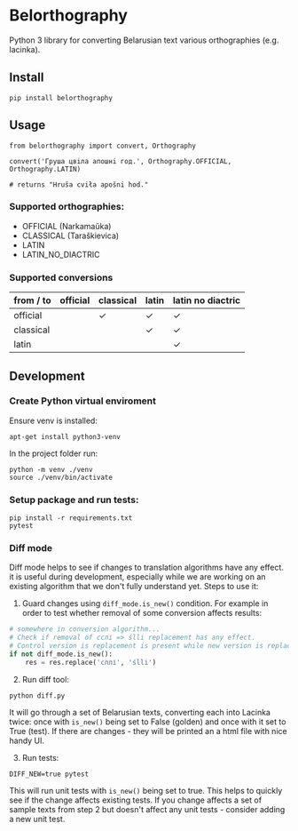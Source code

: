 # Belorthography

Python 3 library for converting Belarusian text various orthographies (e.g. lacinka).

## Install

```
pip install belorthography
```

## Usage

```
from belorthography import convert, Orthography

convert('Груша цвiла апошнi год.', Orthography.OFFICIAL, Orthography.LATIN)

# returns "Hruša cviła apošni hod."
```

### Supported orthographies:

* OFFICIAL (Narkamaŭka)
* CLASSICAL (Taraškievica)
* LATIN
* LATIN_NO_DIACTRIC

### Supported conversions

| from / to | official | classical | latin | latin no diactric |
|-----------|----------|-----------|-------|-------------------|
| official  |          | ✓         | ✓     | ✓                 |
| classical |          |           | ✓     | ✓                 |
| latin     |          |           |       | ✓                 |

## Development

### Create Python virtual enviroment

Ensure venv is installed:
```
apt-get install python3-venv
```

In the project folder run:
```
python -m venv ./venv
source ./venv/bin/activate
```

### Setup package and run tests:
```
pip install -r requirements.txt
pytest
```

### Diff mode

Diff mode helps to see if changes to translation algorithms have any effect. it is useful during development, especially while we are working on an existing algorithm that we don't fully understand yet. Steps to use it:

1. Guard changes using `diff_mode.is_new()` condition. For example in order to test whether removal of some conversion affects results:

```python
# somewhere in conversion algorithm...
# Check if removal of сслі => ślli replacement has any effect.
# Control version is replacement is present while new version is replacement removed.
if not diff_mode.is_new():
    res = res.replace('сллі', 'ślli')
```

2. Run diff tool:

```
python diff.py
```

It will go through a set of Belarusian texts, converting each into Lacinka twice: once with `is_new()` being set to False (golden) and once with it set to True (test). If there are changes - they will be printed an a html file with nice handy UI.

3. Run tests:

```
DIFF_NEW=true pytest
```

This will run unit tests with `is_new()` being set to true. This helps to quickly see if the change affects existing tests. If you change affects a set of sample texts from step 2 but doesn't affect any unit tests - consider adding a new unit test.